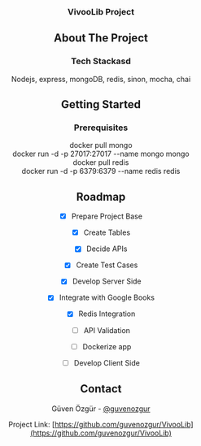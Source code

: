<br />
<div align="center">
 
<h3 align="center">VivooLib Project</h3>



## About The Project

### Tech Stackasd

Nodejs, express, mongoDB, redis, sinon, mocha, chai

## Getting Started

### Prerequisites
docker pull mongo </br>
docker run -d -p 27017:27017 --name mongo mongo</br>
docker pull redis</br>
docker run -d -p 6379:6379 --name redis redis</br>





## Roadmap
- [x] Prepare Project Base
- [x] Create Tables
- [x] Decide APIs
- [x] Create Test Cases
- [x] Develop Server Side
- [x] Integrate with Google Books
- [x] Redis Integration
- [ ] API Validation
- [ ] Dockerize app
- [ ] Develop Client Side



## Contact

Güven Özgür - [@guvenozgur](https://www.linkedin.com/in/h%C3%BCseyin-g%C3%BCven-%C3%B6zg%C3%BCr-807b4769/)

Project Link: [https://github.com/guvenozgur/VivooLib](https://github.com/guvenozgur/VivooLib)




<!--
[Ref](https://ref.com)
-->




</div>